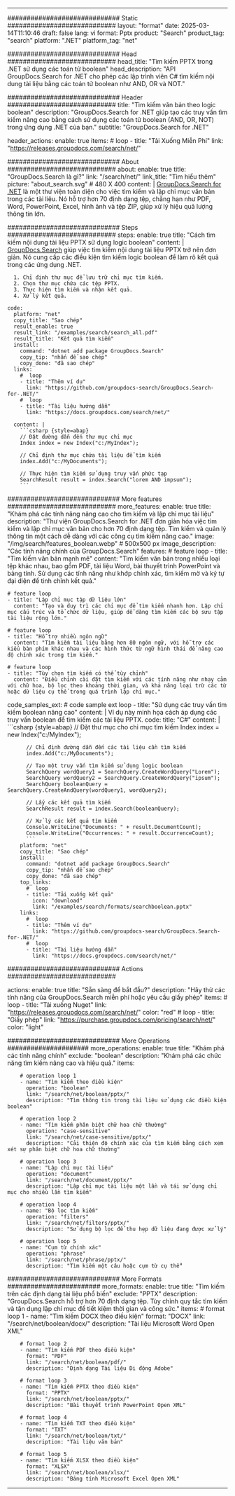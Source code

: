 
---
############################# Static ############################
layout: "format"
date:  2025-03-14T11:10:46
draft: false
lang: vi
format: Pptx
product: "Search"
product_tag: "search"
platform: ".NET"
platform_tag: "net"

############################# Head ############################
head_title: "Tìm kiếm PPTX trong .NET sử dụng các toán tử boolean"
head_description: "API GroupDocs.Search for .NET cho phép các lập trình viên C# tìm kiếm nội dung tài liệu bằng các toán tử boolean như AND, OR và NOT."

############################# Header ############################
title: "Tìm kiếm văn bản theo logic boolean" 
description: "GroupDocs.Search for .NET giúp tạo các truy vấn tìm kiếm nâng cao bằng cách sử dụng các toán tử boolean (AND, OR, NOT) trong ứng dụng .NET của bạn."
subtitle: "GroupDocs.Search for .NET" 

header_actions:
  enable: true
  items:
    #  loop
    - title: "Tải Xuống Miễn Phí"
      link: "https://releases.groupdocs.com/search/net/"
      
############################# About ############################
about:
    enable: true
    title: "GroupDocs.Search là gì?"
    link: "/search/net/"
    link_title: "Tìm hiểu thêm"
    picture: "about_search.svg" # 480 X 400
    content: |
       [GroupDocs.Search for .NET](/search/net/) là một thư viện toàn diện cho việc tìm kiếm và lập chỉ mục văn bản trong các tài liệu. Nó hỗ trợ hơn 70 định dạng tệp, chẳng hạn như PDF, Word, PowerPoint, Excel, hình ảnh và tệp ZIP, giúp xử lý hiệu quả lượng thông tin lớn.

############################# Steps ############################
steps:
    enable: true
    title: "Cách tìm kiếm nội dung tài liệu PPTX sử dụng logic boolean"
    content: |
      [GroupDocs.Search](/search/net/) giúp việc tìm kiếm nội dung tài liệu PPTX trở nên đơn giản. Nó cung cấp các điều kiện tìm kiếm logic boolean để làm rõ kết quả trong các ứng dụng .NET.
      
      1. Chỉ định thư mục để lưu trữ chỉ mục tìm kiếm.
      2. Chọn thư mục chứa các tệp PPTX.
      3. Thực hiện tìm kiếm và nhận kết quả.
      4. Xử lý kết quả.
   
    code:
      platform: "net"
      copy_title: "Sao chép"
      result_enable: true
      result_link: "/examples/search/search_all.pdf"
      result_title: "Kết quả tìm kiếm"
      install:
        command: "dotnet add package GroupDocs.Search"
        copy_tip: "nhấn để sao chép"
        copy_done: "đã sao chép"
      links:
        #  loop
        - title: "Thêm ví dụ"
          link: "https://github.com/groupdocs-search/GroupDocs.Search-for-.NET/"
        #  loop
        - title: "Tài liệu hướng dẫn"
          link: "https://docs.groupdocs.com/search/net/"
          
      content: |
        ```csharp {style=abap}
        // Đặt đường dẫn đến thư mục chỉ mục
        Index index = new Index("c:/MyIndex");

        // Chỉ định thư mục chứa tài liệu để tìm kiếm
        index.Add("c:/MyDocuments");

        // Thực hiện tìm kiếm sử dụng truy vấn phức tạp
        SearchResult result = index.Search("lorem AND impsum");
        ```            

############################# More features ############################
more_features:
  enable: true
  title: "Khám phá các tính năng nâng cao cho tìm kiếm và lập chỉ mục tài liệu"
  description: "Thư viện GroupDocs.Search for .NET đơn giản hóa việc tìm kiếm và lập chỉ mục văn bản cho hơn 70 định dạng tệp. Tìm kiếm và quản lý thông tin một cách dễ dàng với các công cụ tìm kiếm nâng cao."
  image: "/img/search/features_boolean.webp" # 500x500 px
  image_description: "Các tính năng chính của GroupDocs.Search"
  features:
    # feature loop
    - title: "Tìm kiếm văn bản mạnh mẽ"
      content: "Tìm kiếm văn bản trong nhiều loại tệp khác nhau, bao gồm PDF, tài liệu Word, bài thuyết trình PowerPoint và bảng tính. Sử dụng các tính năng như khớp chính xác, tìm kiếm mờ và ký tự đại diện để tinh chỉnh kết quả."

    # feature loop
    - title: "Lập chỉ mục tập dữ liệu lớn"
      content: "Tạo và duy trì các chỉ mục để tìm kiếm nhanh hơn. Lập chỉ mục cấu trúc và tổ chức dữ liệu, giúp dễ dàng tìm kiếm các bộ sưu tập tài liệu rộng lớn."

    # feature loop
    - title: "Hỗ trợ nhiều ngôn ngữ"
      content: "Tìm kiếm tài liệu bằng hơn 80 ngôn ngữ, với hỗ trợ các kiểu bàn phím khác nhau và các hình thức từ ngữ hình thái để nâng cao độ chính xác trong tìm kiếm."

    # feature loop
    - title: "Tùy chọn tìm kiếm có thể tùy chỉnh"
      content: "Điều chỉnh cài đặt tìm kiếm với các tính năng như nhạy cảm với chữ hoa, bộ lọc theo khoảng thời gian, và khả năng loại trừ các từ hoặc dữ liệu cụ thể trong quá trình lập chỉ mục."
      
  code_samples_ext:
    # code sample ext loop
    - title: "Sử dụng các truy vấn tìm kiếm boolean nâng cao"
      content: |
        Ví dụ này minh họa cách áp dụng các truy vấn boolean để tìm kiếm các tài liệu PPTX.
      code:
        title: "C#"
        content: |
          ```csharp {style=abap}
          // Đặt thư mục cho chỉ mục tìm kiếm
          Index index = new Index("c:/MyIndex");
              
          // Chỉ định đường dẫn đến các tài liệu cần tìm kiếm
          index.Add("c:/MyDocuments");

          // Tạo một truy vấn tìm kiếm sử dụng logic boolean
          SearchQuery wordQuery1 = SearchQuery.CreateWordQuery("Lorem");
          SearchQuery wordQuery2 = SearchQuery.CreateWordQuery("ipsum");
          SearchQuery booleanQuery = SearchQuery.CreateAndQuery(wordQuery1, wordQuery2);

          // Lấy các kết quả tìm kiếm
          SearchResult result = index.Search(booleanQuery);
          
          // Xử lý các kết quả tìm kiếm
          Console.WriteLine("Documents: " + result.DocumentCount);
          Console.WriteLine("Occurrences: " + result.OccurrenceCount);
          ```
        platform: "net"
        copy_title: "Sao chép"
        install:
          command: "dotnet add package GroupDocs.Search"
          copy_tip: "nhấn để sao chép"
          copy_done: "đã sao chép"
        top_links:
          #  loop
          - title: "Tải xuống kết quả"
            icon: "download"
            link: "/examples/search/formats/searchboolean.pptx"
        links:
          #  loop
          - title: "Thêm ví dụ"
            link: "https://github.com/groupdocs-search/GroupDocs.Search-for-.NET/"
          #  loop
          - title: "Tài liệu hướng dẫn"
            link: "https://docs.groupdocs.com/search/net/"
            

            


############################# Actions ############################

actions:
  enable: true
  title: "Sẵn sàng để bắt đầu?"
  description: "Hãy thử các tính năng của GroupDocs.Search miễn phí hoặc yêu cầu giấy phép"
  items:
    #  loop
    - title: "Tải xuống Nuget"
      link: "https://releases.groupdocs.com/search/net/"
      color: "red"
        #  loop
    - title: "Giấy phép"
      link: "https://purchase.groupdocs.com/pricing/search/net/"
      color: "light"


############################# More Operations #####################
more_operations:
    enable: true
    title: "Khám phá các tính năng chính"
    exclude: "boolean"
    description: "Khám phá các chức năng tìm kiếm nâng cao và hiệu quả."
    items: 
          
        # operation loop 1
        - name: "Tìm kiếm theo điều kiện"
          operation: "boolean"
          link: "/search/net/boolean/pptx/"
          description: "Tìm thông tin trong tài liệu sử dụng các điều kiện boolean"

        # operation loop 2
        - name: "Tìm kiếm phân biệt chữ hoa chữ thường"
          operation: "case-sensitive"
          link: "/search/net/case-sensitive/pptx/"
          description: "Cải thiện độ chính xác của tìm kiếm bằng cách xem xét sự phân biệt chữ hoa chữ thường"

        # operation loop 3
        - name: "Lập chỉ mục tài liệu"
          operation: "document"
          link: "/search/net/document/pptx/"
          description: "Lập chỉ mục tài liệu một lần và tái sử dụng chỉ mục cho nhiều lần tìm kiếm"

        # operation loop 4
        - name: "Bộ lọc tìm kiếm"
          operation: "filters"
          link: "/search/net/filters/pptx/"
          description: "Sử dụng bộ lọc để thu hẹp dữ liệu đang được xử lý"

        # operation loop 5
        - name: "Cụm từ chính xác"
          operation: "phrase"
          link: "/search/net/phrase/pptx/"
          description: "Tìm kiếm một câu hoặc cụm từ cụ thể"
          
        
          
############################# More Formats ########################
more_formats:
    enable: true
    title: "Tìm kiếm trên các định dạng tài liệu phổ biến"
    exclude: "PPTX"
    description: "GroupDocs.Search hỗ trợ hơn 70 định dạng tệp. Tùy chỉnh quy tắc tìm kiếm và tận dụng lập chỉ mục để tiết kiệm thời gian và công sức."
    items: 
        # format loop 1
        - name: "Tìm kiếm DOCX theo điều kiện"
          format: "DOCX"
          link: "/search/net/boolean/docx/"
          description: "Tài liệu Microsoft Word Open XML"
          
        # format loop 2
        - name: "Tìm kiếm PDF theo điều kiện"
          format: "PDF"
          link: "/search/net/boolean/pdf/"
          description: "Định dạng Tài liệu Di động Adobe"
          
        # format loop 3
        - name: "Tìm kiếm PPTX theo điều kiện"
          format: "PPTX"
          link: "/search/net/boolean/pptx/"
          description: "Bài thuyết trình PowerPoint Open XML"

        # format loop 4
        - name: "Tìm kiếm TXT theo điều kiện"
          format: "TXT"
          link: "/search/net/boolean/txt/"
          description: "Tài liệu văn bản"
          
        # format loop 5
        - name: "Tìm kiếm XLSX theo điều kiện"
          format: "XLSX"
          link: "/search/net/boolean/xlsx/"
          description: "Bảng tính Microsoft Excel Open XML"
  

---